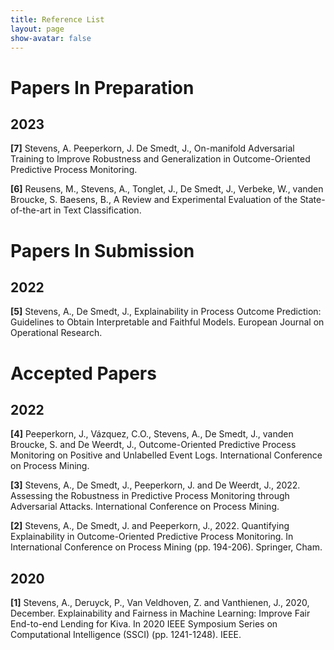 ```yaml
---
title: Reference List
layout: page
show-avatar: false
---
```


# Papers In Preparation

## 2023 

**[7]** Stevens, A. Peeperkorn, J. De Smedt, J., On-manifold Adversarial Training to Improve Robustness and Generalization in Outcome-Oriented Predictive Process Monitoring.

**[6]** Reusens, M., Stevens, A., Tonglet, J., De Smedt, J., Verbeke, W., vanden Broucke, S. Baesens, B., A Review and Experimental Evaluation of the State-of-the-art in Text Classification.

# Papers In Submission

## 2022

**[5]** Stevens, A., De Smedt, J., Explainability in Process Outcome Prediction: Guidelines to Obtain Interpretable and Faithful Models. European Journal on Operational Research.

# Accepted Papers

## 2022

**[4]** Peeperkorn, J., Vázquez, C.O., Stevens, A., De Smedt, J., vanden Broucke, S. and De Weerdt, J., Outcome-Oriented Predictive Process Monitoring on Positive and Unlabelled Event Logs. International Conference on Process Mining.

**[3]** Stevens, A., De Smedt, J., Peeperkorn, J. and De Weerdt, J., 2022. Assessing the Robustness in Predictive Process Monitoring through Adversarial Attacks. International Conference on Process Mining.

**[2]** Stevens, A., De Smedt, J. and Peeperkorn, J., 2022. Quantifying Explainability in Outcome-Oriented Predictive Process Monitoring. In International Conference on Process Mining (pp. 194-206). Springer, Cham.

## 2020 

**[1]** Stevens, A., Deruyck, P., Van Veldhoven, Z. and Vanthienen, J., 2020, December. Explainability and Fairness in Machine Learning: Improve Fair End-to-end Lending for Kiva. In 2020 IEEE Symposium Series on Computational Intelligence (SSCI) (pp. 1241-1248). IEEE.

